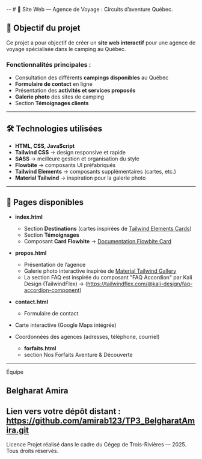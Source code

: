 
-- # 🌲 Site Web — Agence de Voyage :  Circuits d’aventure Québec.

## 🎯 Objectif du projet
Ce projet a pour objectif de créer un **site web interactif** pour une agence de voyage spécialisée dans le camping au Québec.

### Fonctionnalités principales :
- Consultation des différents **campings disponibles** au Québec
- **Formulaire de contact** en ligne
- Présentation des **activités et services proposés**
- **Galerie photo** des sites de camping
- Section **Témoignages clients**

---

## 🛠️ Technologies utilisées
- **HTML, CSS, JavaScript**
- **Tailwind CSS** → design responsive et rapide
- **SASS** → meilleure gestion et organisation du style
- **Flowbite** → composants UI préfabriqués
- **Tailwind Elements** → composants supplémentaires (cartes, etc.)
- **Material Tailwind** → inspiration pour la galerie photo

---

## 📄 Pages disponibles
- **index.html**
  - Section **Destinations** (cartes inspirées de [Tailwind Elements Cards](https://tw-elements.com/docs/standard/components/cards/))
  - Section **Témoignages**
  - Composant **Card Flowbite** → [Documentation Flowbite Card](https://flowbite.com/docs/components/card/)

- **propos.html**
  - Présentation de l’agence
  - Galerie photo interactive inspirée de [Material Tailwind Gallery](https://www.material-tailwind.com/docs/v3/html/gallery)
  -  La section FAQ est inspirée du composant "FAQ Accordion" par Kali Design (TailwindFlex) → (https://tailwindflex.com/@kali-design/faq-accordion-component)
- **contact.html**
  - Formulaire de contact
 - Carte interactive (Google Maps intégrée)
- Coordonnées des agences (adresses, téléphone, courriel)

  - **forfaits.html**
  - section Nos Forfaits Aventure & Découverte

---
Équipe  

Belgharat Amira
---
  Lien vers votre dépôt distant : https://github.com/amirab123/TP3_BelgharatAmira.git
---
Licence
Projet réalisé dans le cadre du Cégep de Trois-Rivières — 2025.
Tous droits réservés.




